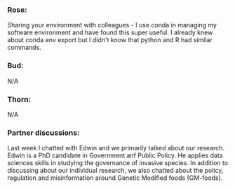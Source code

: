 ### Rose:
Sharing your environment with colleagues - I use conda in managing my software environment and have found this super useful. I already knew about conda env export but I didn't know that python and R had similar commands. 

### Bud:
N/A



### Thorn:
N/A


### Partner discussions:
Last week I chatted with Edwin and we primarily talked about our research. Edwin is a PhD candidate in Government anf Public Policy. He applies data sciences skills in studying the governance of invasive species. In addition to discussing about our individual research, we also chatted about the policy, regulation and misinformation around Genetic Modified foods (GM-foods).

